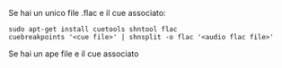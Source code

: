 Se hai un unico file .flac e il cue associato:
```
sudo apt-get install cuetools shntool flac
cuebreakpoints '<cue file>' | shnsplit -o flac '<audio flac file>'  
```

Se hai un ape file e il cue associato

